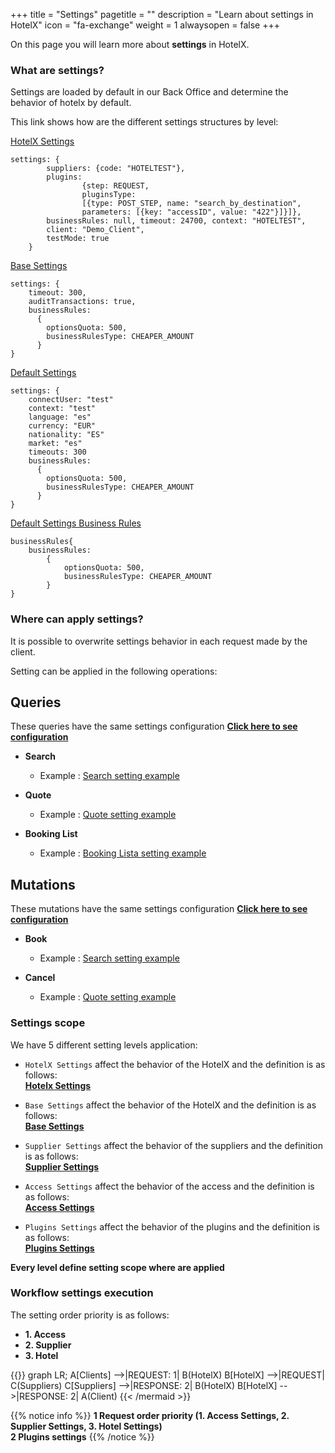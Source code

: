 +++
title = "Settings"
pagetitle = ""
description = "Learn about settings in HotelX"
icon = "fa-exchange"
weight = 1
alwaysopen = false
+++

On this page you will learn more about **settings** in HotelX. 

### What are settings?

Settings are loaded by default in our Back Office and determine the behavior of hotelx by default.

This link shows how are the different settings structures by level: 

[HotelX Settings](/hotelx/reference/inputobjects/hotelsettingsinput/)

```
settings: {
        suppliers: {code: "HOTELTEST"}, 
        plugins: 
                {step: REQUEST, 
                pluginsType: 
                [{type: POST_STEP, name: "search_by_destination", 
                parameters: [{key: "accessID", value: "422"}]}]}, 
        businessRules: null, timeout: 24700, context: "HOTELTEST", 
        client: "Demo_Client", 
        testMode: true
    }
```

[Base Settings](/hotelx/reference/inputobjects/basesettingsinput/)

```
settings: {
    timeout: 300, 
    auditTransactions: true, 
    businessRules: 
      {
        optionsQuota: 500,
        businessRulesType: CHEAPER_AMOUNT
      }  
}
```

[Default Settings](/hotelx/reference/inputobjects/defaultsettingsinput/)

```
settings: {
    connectUser: "test"
    context: "test"
    language: "es"
    currency: "EUR"
    nationality: "ES"
    market: "es"
    timeouts: 300
    businessRules: 
      {
        optionsQuota: 500,
        businessRulesType: CHEAPER_AMOUNT
      }  
}
```

[Default Settings Business Rules](/hotelx/reference/inputobjects/businessrulesinput/)

```
businessRules{
    businessRules: 
        {
            optionsQuota: 500,
            businessRulesType: CHEAPER_AMOUNT
        }  
}
``` 

### Where can apply settings?

It is possible to overwrite settings behavior in each request made by the client.

Setting can be applied in the following operations:

## Queries

These queries have the same settings configuration [**Click here to see configuration**](/hotelx/reference/inputobjects/hotelsettingsinput/)

* **Search**

    * Example : [Search setting example](/hotelx/quickstart#search)

* **Quote**

    * Example : [Quote setting example](/hotelx/quickstart#quote)

* **Booking List**

    * Example : [Booking Lista setting example](/hotelx/quickstart#bookinglist)

## Mutations

These mutations have the same settings configuration [**Click here to see configuration**](/hotelx/reference/inputobjects/hotelsettingsinput/)

* **Book**

    * Example : [Search setting example](/hotelx/quickstart#search)

* **Cancel**

    * Example : [Quote setting example](/hotelx/quickstart#quote)

### Settings scope

We have 5 different setting levels application:

* `HotelX Settings` affect the behavior of the HotelX and the definition is as follows:  
  [**Hotelx Settings**](/hotelx/reference/inputobjects/hotelbaseinput/)  

* `Base Settings` affect the behavior of the HotelX and the definition is as follows:  
  [**Base Settings**](/hotelx/reference/inputobjects/settingsbaseinput/) 

* `Supplier Settings` affect the behavior of the suppliers and the definition is as follows:  
  [**Supplier Settings**](/hotelx/reference/inputobjects/settingsbaseinput/)  

* `Access Settings` affect the behavior of the access and the definition is as follows:  
  [**Access Settings**](/hotelx/reference/inputobjects/settingsbaseinput/)  

* `Plugins Settings` affect the behavior of the plugins and the definition is as follows:  
  [**Plugins Settings**](/hotelx/reference/inputobjects/pluginstepinput/)  

**Every level define setting scope where are applied**

### Workflow settings execution 

The setting order priority is as follows:

*   **1. Access**
*   **2. Supplier**
*   **3. Hotel**

{{<mermaid align="left">}}
graph LR;
    A[Clients] -->|REQUEST: 1| B(HotelX)
    B[HotelX] -->|REQUEST| C(Suppliers)
    C[Suppliers] -->|RESPONSE: 2| B(HotelX)
    B[HotelX] -->|RESPONSE: 2| A(Client)
{{< /mermaid >}}

{{% notice info %}}
**1 Request order priority (1. Access Settings, 2. Supplier Settings, 3. Hotel Settings)**  
**2 Plugins settings**
{{% /notice %}}
